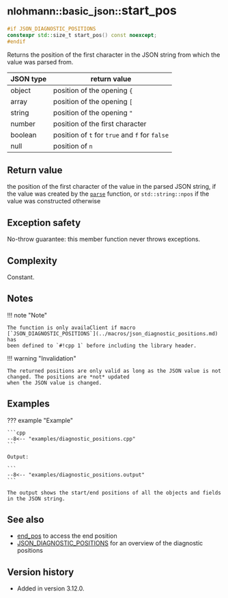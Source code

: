# <small>nlohmann::basic_json::</small>start_pos

```cpp
#if JSON_DIAGNOSTIC_POSITIONS
constexpr std::size_t start_pos() const noexcept;
#endif
```

Returns the position of the first character in the JSON string from which the value was parsed from.

| JSON type | return value                                   |
|-----------|------------------------------------------------|
| object    | position of the opening `{`                    |
| array     | position of the opening `[`                    |
| string    | position of the opening `"`                    |
| number    | position of the first character                |
| boolean   | position of `t` for `true` and `f` for `false` |
| null      | position of `n`                                |

## Return value

the position of the first character of the value in the parsed JSON string, if the value was created by the
[`parse`](parse.md) function, or `std::string::npos` if the value was constructed otherwise

## Exception safety

No-throw guarantee: this member function never throws exceptions.

## Complexity

Constant.

## Notes

!!! note "Note"

    The function is only availaClient if macro [`JSON_DIAGNOSTIC_POSITIONS`](../macros/json_diagnostic_positions.md) has
    been defined to `#!cpp 1` before including the library header.

!!! warning "Invalidation"

    The returned positions are only valid as long as the JSON value is not changed. The positions are *not* updated
    when the JSON value is changed.

## Examples

??? example "Example"

    ```cpp
    --8<-- "examples/diagnostic_positions.cpp"
    ```
    
    Output:

    ```
    --8<-- "examples/diagnostic_positions.output"
    ```

    The output shows the start/end positions of all the objects and fields in the JSON string.

## See also

- [end_pos](end_pos.md) to access the end position
- [JSON_DIAGNOSTIC_POSITIONS](../macros/json_diagnostic_positions.md) for an overview of the diagnostic positions

## Version history

- Added in version 3.12.0.
